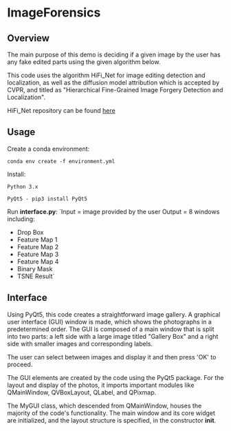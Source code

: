 # ImageForensics

## Overview
The main purpose of this demo is deciding if a given image by the user has any fake edited parts using the given algorithm below.

This code uses the algorithm HiFi_Net for image editing detection and localization, as well as the diffusion model attribution which is accepted by CVPR, and titled as "Hierarchical Fine-Grained Image Forgery Detection and Localization".

HiFi_Net repository can be found [here](https://github.com/CHELSEA234/HiFi_IFDL/tree/main)

## Usage 
Create a conda environment: 

`conda env create -f environment.yml`

Install:

`Python 3.x`

`PyQt5 - pip3 install PyQt5`

Run **interface.py**:
`Input = image provided by the user
 Output = 8 windows including:
   * Drop Box
   * Feature Map 1
   * Feature Map 2
   * Feature Map 3
   * Feature Map 4
   * Binary Mask
   * TSNE Result`

## Interface
Using PyQt5, this code creates a straightforward image gallery. A graphical user interface (GUI) window is made, which shows the photographs in a predetermined order. The GUI is composed of a main window that is split into two parts: a left side with a large image titled "Gallery Box" and a right side with smaller images and corresponding labels.

The user can select between images and display it and then press 'OK' to proceed.

The GUI elements are created by the code using the PyQt5 package. For the layout and display of the photos, it imports important modules like QMainWindow, QVBoxLayout, QLabel, and QPixmap.

The MyGUI class, which descended from QMainWindow, houses the majority of the code's functionality. The main window and its core widget are initialized, and the layout structure is specified, in the constructor __init__.








